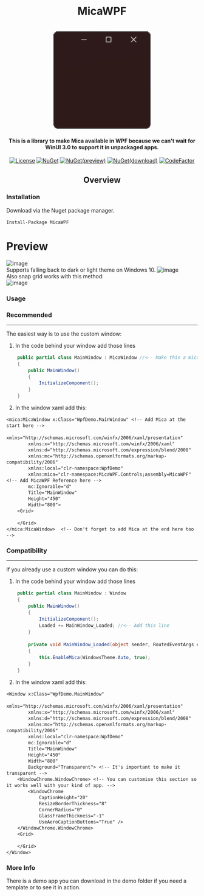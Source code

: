

<h1 align="center">MicaWPF</h1><br />
<div align="center"> 
<img src="./Logo/Logo178x178.png" width="256"/>
    </div>
<div align="center">
<h4>This is a library to make Mica available in WPF because we can't wait for WinUI 3.0 to support it in unpackaged apps.</h4>
    
[![License](https://img.shields.io/github/license/Simnico99/MicaWPF?style=flat)](https://github.com/Simnico99/MicaWPF/blob/main/LICENSE)
[![NuGet](https://img.shields.io/nuget/v/MicaWPF.svg?style=flat&logo=NuGet)](https://www.nuget.org/packages/MicaWPF/latest)
[![NuGet(preview)](https://img.shields.io/nuget/vpre/MicaWPF.svg?style=flat&logo=NuGet)](https://www.nuget.org/packages/MicaWPF/latest/prerelease)
[![NuGet(download)](https://img.shields.io/nuget/dt/MicaWPF.svg?style=flat&logo=NuGet)](https://www.nuget.org/packages/MicaWPF/)
[![CodeFactor](https://img.shields.io/codefactor/grade/github/Simnico99/MicaWPF/main?logo=codefactor&logoColor=%23ffff)](https://www.codefactor.io/repository/github/simnico99/micawpf/overview/main)
</div>

<h2 align="center">Overview</h2>

### Installation
Download via the Nuget package manager.
```nuget
Install-Package MicaWPF
```

# Preview
![image](https://user-images.githubusercontent.com/80013536/139436431-fb3983d9-af4e-4d39-8bdf-b0f40093d263.png)<br/>
Supports falling back to dark or light theme on Windows 10.
![image](https://user-images.githubusercontent.com/80013536/139864645-8a48016b-e369-4c9c-9ca9-73ee7fc10a07.png)<br/>
Also snap grid works with this method:<br/>
![image](https://user-images.githubusercontent.com/80013536/139436498-ab330947-7df3-4c24-a382-3974ef554db2.png)

### Usage

### Recommended
<hr>
The easiest way is to use the custom window:

1. In the code behind your window add those lines
```csharp
    public partial class MainWindow : MicaWindow //<-- Make this a mica window right here
    {
        public MainWindow()
        {
            InitializeComponent();
        }
    }
```

2. In the window xaml add this:
```xaml
<mica:MicaWindow x:Class="WpfDemo.MainWindow" <!-- Add Mica at the start here -->
        xmlns="http://schemas.microsoft.com/winfx/2006/xaml/presentation"
        xmlns:x="http://schemas.microsoft.com/winfx/2006/xaml"
        xmlns:d="http://schemas.microsoft.com/expression/blend/2008"
        xmlns:mc="http://schemas.openxmlformats.org/markup-compatibility/2006"
        xmlns:local="clr-namespace:WpfDemo"
        xmlns:mica="clr-namespace:MicaWPF.Controls;assembly=MicaWPF"  <!-- Add MicaWPF Reference here -->
        mc:Ignorable="d"
        Title="MainWindow" 
        Height="450" 
        Width="800">
    <Grid>

    </Grid>
</mica:MicaWindow>  <!-- Don't forget to add Mica at the end here too -->

```


### Compatibility
<hr>
If you already use a custom window you can do this:

1. In the code behind your window add those lines
```csharp
    public partial class MainWindow : Window
    {
        public MainWindow()
        {
            InitializeComponent();
            Loaded += MainWindow_Loaded; //<-- Add this line
        }

        private void MainWindow_Loaded(object sender, RoutedEventArgs e) //< --Add this entire method or add to your loaded method.
        {
            this.EnableMica(WindowsTheme.Auto, true); 
        }
    }
```

2. In the window xaml add this:
```xaml
<Window x:Class="WpfDemo.MainWindow"
        xmlns="http://schemas.microsoft.com/winfx/2006/xaml/presentation"
        xmlns:x="http://schemas.microsoft.com/winfx/2006/xaml"
        xmlns:d="http://schemas.microsoft.com/expression/blend/2008"
        xmlns:mc="http://schemas.openxmlformats.org/markup-compatibility/2006"
        xmlns:local="clr-namespace:WpfDemo"
        mc:Ignorable="d"
        Title="MainWindow" 
        Height="450" 
        Width="800"        
        Background="Transparent"> <!-- It's important to make it transparent -->
    <WindowChrome.WindowChrome> <!-- You can customise this section so it works well with your kind of app. -->
        <WindowChrome 
            CaptionHeight="20"
            ResizeBorderThickness="8"
            CornerRadius="0"
            GlassFrameThickness="-1"
            UseAeroCaptionButtons="True" />
    </WindowChrome.WindowChrome>
    <Grid>

    </Grid>
</Window>

```

### More Info
There is a demo app you can download in the demo folder if you need a template or to see it in action.
